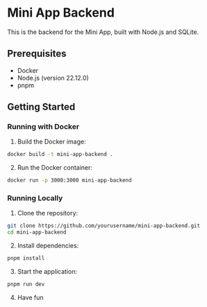 # Mini App Backend

This is the backend for the Mini App, built with Node.js and SQLite.

## Prerequisites

- Docker
- Node.js (version 22.12.0)
- pnpm

## Getting Started

### Running with Docker

1. Build the Docker image:

```sh
docker build -t mini-app-backend .
```

2. Run the Docker container:

```sh
docker run -p 3000:3000 mini-app-backend
```

### Running Locally

1. Clone the repository:

```sh
git clone https://github.com/yourusername/mini-app-backend.git
cd mini-app-backend
```

2. Install dependencies:

```sh
pnpm install
```

3. Start the application:

```sh
pnpm run dev
```

4. Have fun
